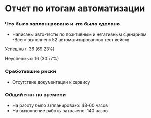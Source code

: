# Отчет по итогам автоматизации

### Что было запланировано и что было сделано

- Написаны авто-тесты по позитивным и негативным сценариям
  -Всего выполнено 52 автоматизированных тест кейсов

Успешных: 36 (69.23%)

Неуспешных: 16 (30.77%)

### Сработавшие риски

- Отсутствие документации к сервису

### Общий итог по времени

- На работу было запланировано: 48-60 часов
- На выполнение работы затрачено: 140 часов
